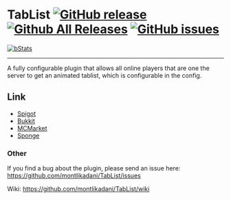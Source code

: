 # TabList [![GitHub release](https://img.shields.io/github/release/montlikadani/TabList.svg)](https://github.com/montlikadani/TabList/releases) [![Github All Releases](https://img.shields.io/github/downloads/montlikadani/TabList/total.svg)](https://github.com/montlikadani/TabList/releases) [![GitHub issues](https://img.shields.io/github/issues/montlikadani/TabList.svg)](https://github.com/montlikadani/TabList/issues)

[![bStats](https://img.shields.io/badge/bStats-1.8-brightgreen)](https://bstats.org/plugin/bukkit/TabList)

***

A fully configurable plugin that allows all online players that are one the server to get an animated tablist, which is configurable in the config.

## Link
* [Spigot](https://www.spigotmc.org/resources/46229/)
* [Bukkit](https://dev.bukkit.org/projects/animated-tab-tablist)
* [MCMarket](https://www.mc-market.org/resources/6127/)
* [Sponge](https://ore.spongepowered.org/montlikadani/%5BAnimated-Tab%5D---TabList)

### Other
If you find a bug about the plugin, please send an issue here: https://github.com/montlikadani/TabList/issues

Wiki: https://github.com/montlikadani/TabList/wiki
